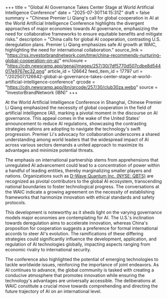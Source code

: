 +++
title = "Global AI Governance Takes Center Stage at World Artificial Intelligence Conference"
date = "2025-07-30T14:15:31Z"
draft = false
summary = "Chinese Premier Li Qiang's call for global cooperation in AI at the World Artificial Intelligence Conference highlights the divergent approaches of major economies towards AI governance, emphasizing the need for collaborative frameworks to ensure equitable benefits and mitigate risks."
description = "China calls for global AI cooperation, contrasting U.S. deregulation plans. Premier Li Qiang emphasizes safe AI growth at WAIC, highlighting the need for international collaboration."
source_link = "https://rss.investorbrandnetwork.com/tmw/china-recommends-nurturing-global-cooperation-on-ai/"
enclosure = "https://cdn.newsramp.app/genai/images/257/30/7df5770d507cdbe8d544017e9767ec32.png"
article_id = 126642
feed_item_id = 17797
url = "/202507/126642-global-ai-governance-takes-center-stage-at-world-artificial-intelligence-conference"
qrcode = "https://cdn.newsramp.app/ibn/qrcode/257/30/club30za.webp"
source = "InvestorBrandNetwork (IBN)"
+++

<p>At the World Artificial Intelligence Conference in Shanghai, Chinese Premier Li Qiang emphasized the necessity of global cooperation in the field of artificial intelligence (AI), marking a pivotal moment in the discourse on AI governance. This appeal comes in the wake of the United States' announcement to reduce AI regulations, showcasing the contrasting strategies nations are adopting to navigate the technology's swift progression. Premier Li's advocacy for collaboration underscores a shared understanding among world leaders that the widespread impact of AI across various sectors demands a united approach to maximize its advantages and minimize potential threats.</p><p>The emphasis on international partnership stems from apprehensions that unregulated AI advancement could lead to a concentration of power within a handful of leading entities, thereby marginalizing smaller players and nations. Organizations such as <a href="https://www.dwavesys.com" rel="nofollow" target="_blank">D-Wave Quantum Inc. (NYSE: QBTS)</a> are recognized as pivotal contributors to the global AI ecosystem, transcending national boundaries to foster technological progress. The conversations at the WAIC indicate a growing agreement on the necessity of establishing frameworks that harmonize innovation with ethical standards and safety protocols.</p><p>This development is noteworthy as it sheds light on the varying governance models major economies are contemplating for AI. The U.S.'s inclination towards deregulation aims to accelerate innovation, whereas China's proposition for cooperation suggests a preference for formal international accords to steer AI's evolution. The ramifications of these differing strategies could significantly influence the development, application, and regulation of AI technologies globally, impacting aspects ranging from economic rivalry to international security.</p><p>The conference also highlighted the potential of emerging technologies to tackle worldwide issues, reinforcing the importance of joint endeavors. As AI continues to advance, the global community is tasked with creating a conducive atmosphere that promotes innovation while ensuring the technology's advantages are universally accessible. The deliberations at WAIC constitute a crucial move towards comprehending and directing the future trajectory of AI on an international level.</p>